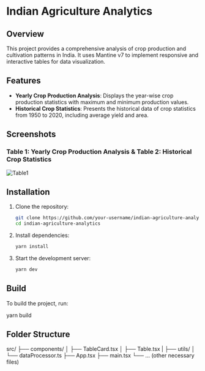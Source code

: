 # Indian Agriculture Analytics

## Overview
This project provides a comprehensive analysis of crop production and cultivation patterns in India. It uses Mantine v7 to implement responsive and interactive tables for data visualization.

## Features
- **Yearly Crop Production Analysis**: Displays the year-wise crop production statistics with maximum and minimum production values.
- **Historical Crop Statistics**: Presents the historical data of crop statistics from 1950 to 2020, including average yield and area.

## Screenshots
### Table 1: Yearly Crop Production Analysis  &  Table 2: Historical Crop Statistics
![Table1](screenshots/table1.png)


## Installation

1. Clone the repository:
    ```bash
    git clone https://github.com/your-username/indian-agriculture-analytics.git
    cd indian-agriculture-analytics
    ```

2. Install dependencies:
    ```bash
    yarn install
    ```

3. Start the development server:
    ```bash
    yarn dev
    ```

## Build

To build the project, run:

yarn build


## Folder Structure

src/
├── components/
│   ├── TableCard.tsx
│   ├── Table.tsx
|
├── utils/
│   └── dataProcessor.ts
├── App.tsx
├── main.tsx
└── ... (other necessary files)

